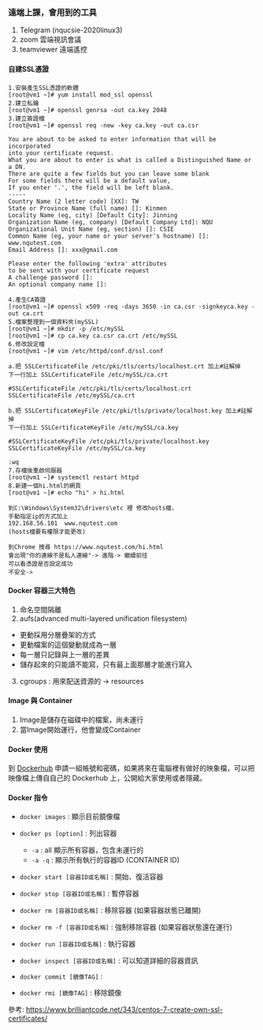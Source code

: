 ### 遠端上課，會用到的工具
1. Telegram (nqucsie-2020linux3)
2. zoom 雲端視訊會議
3. teamviewer 遠端遙控

#### 自建SSL憑證
```shell
1.安裝產生SSL憑證的軟體
[root@vm1 ~]# yum install mod_ssl openssl
2.建立私鑰
[root@vm1 ~]# openssl genrsa -out ca.key 2048
3.建立簽證檔
[root@vm1 ~]# openssl req -new -key ca.key -out ca.csr
 
You are about to be asked to enter information that will be incorporated
into your certificate request.
What you are about to enter is what is called a Distinguished Name or a DN.
There are quite a few fields but you can leave some blank
For some fields there will be a default value,
If you enter '.', the field will be left blank.
-----
Country Name (2 letter code) [XX]: TW
State or Province Name (full name) []: Kinmen
Locality Name (eg, city) [Default City]: Jinning
Organization Name (eg, company) [Default Company Ltd]: NQU
Organizational Unit Name (eg, section) []: CSIE
Common Name (eg, your name or your server's hostname) []: www.nqutest.com
Email Address []: xxx@gmail.com
 
Please enter the following 'extra' attributes
to be sent with your certificate request
A challenge password []:
An optional company name []:

4.產生CA簽證
[root@vm1 ~]# openssl x509 -req -days 3650 -in ca.csr -signkeyca.key -out ca.crt
5.檔案整理到一個資料夾(mySSL)
[root@vm1 ~]# mkdir -p /etc/mySSL
[root@vm1 ~]# cp ca.key ca.csr ca.crt /etc/mySSL
6.修改設定檔
[root@vm1 ~]# vim /etc/httpd/conf.d/ssl.conf 

a.把 SSLCertificateFile /etc/pki/tls/certs/localhost.crt 加上#註解掉
下一行加上 SSLCertificateFile /etc/mySSL/ca.crt

#SSLCertificateFile /etc/pki/tls/certs/localhost.crt
SSLCertificateFile /etc/mySSL/ca.crt

b.把 SSLCertificateKeyFile /etc/pki/tls/private/localhost.key 加上#註解掉
下一行加上 SSLCertificateKeyFile /etc/mySSL/ca.key

#SSLCertificateKeyFile /etc/pki/tls/private/localhost.key
SSLCertificateKeyFile /etc/mySSL/ca.key

:wq
7.存檔後重啟伺服器
[root@vm1 ~]# systemctl restart httpd
8.新建一個hi.html的網頁
[root@vm1 ~]# echo "hi" > hi.html
```
```
到C:\Windows\System32\drivers\etc 裡 修改hosts檔，
手動指定ip的方式加上
192.168.56.101  www.nqutest.com
(hosts檔要有權限才能更改)

到Chrome 搜尋 https://www.nqutest.com/hi.html
會出現"你的連線不是私人連線"-> 進階-> 繼續前往
可以看憑證是否設定成功
不安全->
```

#### Docker 容器三大特色
1. 命名空間隔離
2. aufs(advanced multi-layered unification filesystem)
  * 更動採用分層疊架的方式
  * 更動檔案的這個變動就成為一層
  * 每一層只記錄與上一層的差異
  * 儲存起來的只能讀不能寫，只有最上面那層才能進行寫入
3. cgroups : 用來配送資源的 -> resources

#### Image 與 Container
1. Image是儲存在磁碟中的檔案，尚未運行
2. 當Image開始運行，他會變成Container

#### Docker 使用
到 [Dockerhub](https://hub.docker.com/) 申請一組帳號和密碼，如果將來在電腦裡有做好的映象檔，可以把映像檔上傳自自己的 Dockerhub 上，公開給大家使用或者隱藏。 

#### Docker 指令
* `docker images` : 顯示目前鏡像檔
* `docker ps [option]` : 列出容器
  * `-a` : all 顯示所有容器，包含未運行的
  * `-a -q` : 顯示所有執行的容器ID (CONTAINER ID)
* `docker start [容器ID或名稱]` : 開始、復活容器
* `docker stop [容器ID或名稱]` : 暫停容器
* `docker rm [容器ID或名稱]` : 移除容器 (如果容器狀態已離開)
* `docker rm -f [容器ID或名稱]` : 強制移除容器 (如果容器狀態還在運行)
* `docker run [容器ID或名稱]` : 執行容器
* `docker inspect [容器ID或名稱]` : 可以知道詳細的容器資訊

* `docker commit [鏡像TAG]` : 
* `docker rmi [鏡像TAG]` : 移除鏡像

參考: https://www.brilliantcode.net/343/centos-7-create-own-ssl-certificates/
